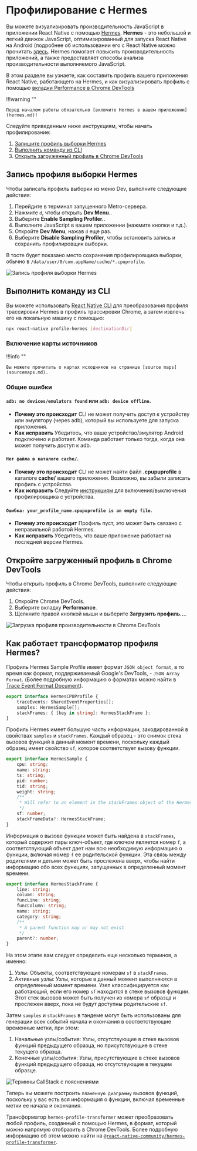 # Профилирование с Hermes

Вы можете визуализировать производительность JavaScript в приложении React Native с помощью [Hermes](https://github.com/facebook/hermes). **Hermes** - это небольшой и легкий движок JavaScript, оптимизированный для запуска React Native на Android (подробнее об использовании его с React Native можно прочитать [здесь](hermes.md). Hermes помогает повысить производительность приложений, а также предоставляет способы анализа производительности выполняемого JavaScript.

В этом разделе вы узнаете, как составить профиль вашего приложения React Native, работающего на Hermes, и как визуализировать профиль с помощью [вкладки Performance в Chrome DevTools](https://developers.google.com/web/tools/chrome-devtools/evaluate-performance/reference)

!!!warning ""

    Перед началом работы обязательно [включите Hermes в вашем приложении](hermes.md)!

Следуйте приведенным ниже инструкциям, чтобы начать профилирование:

1.  [Запишите профиль выборки Hermes](profile-hermes.md#record-a-hermes-sampling-profile)
2.  [Выполнить команду из CLI](profile-hermes.md#execute-command-from-cli)
3.  [Открыть загруженный профиль в Chrome DevTools](profile-hermes.md#open-the-downloaded-profile-on-chrome-devtools)

## Запись профиля выборки Hermes

Чтобы записать профиль выборки из меню Dev, выполните следующие действия:

1.  Перейдите в терминал запущенного Metro-сервера.
2.  Нажмите `d`, чтобы открыть **Dev Menu.**.
3.  Выберите **Enable Sampling Profiler.**.
4.  Выполните JavaScript в вашем приложении (нажмите кнопки и т.д.).
5.  Откройте **Dev Menu**, нажав `d` еще раз.
6.  Выберите **Disable Sampling Profiler**, чтобы остановить запись и сохранить профилировщик выборки.

В тосте будет показано место сохранения профилировщика выборки, обычно в `/data/user/0/com.appName/cache/*.cpuprofile`.

![Запись профиля выборки Hermes](HermesProfileSaved.png)

## Выполнить команду из CLI

Вы можете использовать [React Native CLI](https://github.com/react-native-community/cli) для преобразования профиля трассировки Hermes в профиль трассировки Chrome, а затем извлечь его на локальную машину с помощью:

```sh
npx react-native profile-hermes [destinationDir]
```

### Включение карты источников

!!!info ""

    Вы можете прочитать о картах исходников на странице [source maps](sourcemaps.md).

### Общие ошибки

#### `adb: no devices/emulators found` или `adb: device offline`.

-   **Почему это происходит** CLI не может получить доступ к устройству или эмулятору (через adb), который вы используете для запуска приложения.
-   **Как исправить** Убедитесь, что ваше устройство/эмулятор Android подключено и работает. Команда работает только тогда, когда она может получить доступ к adb.

#### `Нет файла в каталоге cache/`.

-   **Почему это происходит** CLI не может найти файл **.cpupuprofile** в каталоге **cache/** вашего приложения. Возможно, вы забыли записать профиль с устройства.
-   **Как исправить** Следуйте [инструкциям](profile-hermes.md#record-a-hermes-sampling-profile) для включения/выключения профилировщика с устройства.

#### `Ошибка: your_profile_name.cpupuprofile is an empty file`.

-   **Почему это происходит** Профиль пуст, это может быть связано с неправильной работой Hermes.
-   **Как исправить** Убедитесь, что ваше приложение работает на последней версии Hermes.

## Откройте загруженный профиль в Chrome DevTools

Чтобы открыть профиль в Chrome DevTools, выполните следующие действия:

1.  Откройте Chrome DevTools.
2.  Выберите вкладку **Performance**.
3.  Щелкните правой кнопкой мыши и выберите **Загрузить профиль...**.

![Загрузка профиля производительности в Chrome DevTools](openChromeProfile.png)

## Как работает трансформатор профиля Hermes?

Профиль Hermes Sample Profile имеет формат `JSON object format`, в то время как формат, поддерживаемый Google's DevTools, - `JSON Array Format`. (Более подробную информацию о форматах можно найти в [Trace Event Format Document](https://docs.google.com/document/d/1CvAClvFfyA5R-PhYUmn5OOQtYMH4h6I0nSsKchNAySU/preview)).

```ts
export interface HermesCPUProfile {
    traceEvents: SharedEventProperties[];
    samples: HermesSample[];
    stackFrames: { [key in string]: HermesStackFrame };
}
```

Профиль Hermes имеет большую часть информации, закодированной в свойствах `samples` и `stackFrames`. Каждый образец - это снимок стека вызовов функций в данный момент времени, поскольку каждый образец имеет свойство `sf`, которое соответствует вызову функции.

```ts
export interface HermesSample {
    cpu: string;
    name: string;
    ts: string;
    pid: number;
    tid: string;
    weight: string;
    /**
     * Will refer to an element in the stackFrames object of the Hermes Profile
     */
    sf: number;
    stackFrameData?: HermesStackFrame;
}
```

Информация о вызове функции может быть найдена в `stackFrames`, который содержит пары ключ-объект, где ключом является номер `f`, а соответствующий объект дает нам всю необходимую информацию о функции, включая номер `f` ее родительской функции. Эта связь между родителями и детьми может быть прослежена вверх, чтобы найти информацию обо всех функциях, запущенных в определенный момент времени.

```ts
export interface HermesStackFrame {
    line: string;
    column: string;
    funcLine: string;
    funcColumn: string;
    name: string;
    category: string;
    /**
     * A parent function may or may not exist
     */
    parent?: number;
}
```

На этом этапе вам следует определить еще несколько терминов, а именно:

1.  Узлы: Объекты, соответствующие номерам `sf` в `stackFrames`.
2.  Активные узлы: Узлы, которые в данный момент выполняются в определенный момент времени. Узел классифицируется как работающий, если его номер `sf` находится в стеке вызовов функции. Этот стек вызовов может быть получен из номера `sf` образца и прослежен вверх, пока не будут доступны родительские `sf`.

Затем `samples` и `stackFrames` в тандеме могут быть использованы для генерации всех событий начала и окончания в соответствующие временные метки, при этом:

1.  Начальные узлы/события: Узлы, отсутствующие в стеке вызовов функций предыдущего образца, но присутствующие в стеке текущего образца.
2.  Конечные узлы/события: Узлы, присутствующие в стеке вызовов функций предыдущего образца, но отсутствующие в текущем образце.

![Термины CallStack с пояснениями](CallStackDemo.jpg)

Теперь вы можете построить `пламенную диаграмму` вызовов функций, поскольку у вас есть вся информация о функции, включая временные метки ее начала и окончания.

Трансформатор `hermes-profile-transformer` может преобразовать любой профиль, созданный с помощью Hermes, в формат, который можно напрямую отобразить в Chrome DevTools. Более подробную информацию об этом можно найти на [`@react-native-community/hermes-profile-transformer`](https://github.com/react-native-community/hermes-profile-transformer).
